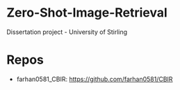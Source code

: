 # Zero-Shot-Image-Retrieval
Dissertation project - University of Stirling

# Repos
- farhan0581_CBIR: https://github.com/farhan0581/CBIR
